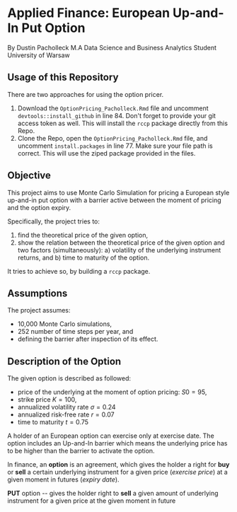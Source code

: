 # Applied Finance: European Up-and-In Put Option
By Dustin Pacholleck 
M.A Data Science and Business Analytics Student
University of Warsaw

## Usage of this Repository

There are two approaches for using the option pricer. 

1. Download the `OptionPricing_Pacholleck.Rmd` file and uncomment `devtools::install_github` in line 84. Don't forget to provide your git access token as well. This will install the `rccp` package directly from this Repo.
2. Clone the Repo, open the `OptionPricing_Pacholleck.Rmd` file, and uncomment `install.packages` in line 77. Make sure your file path is correct. This will use the ziped package provided in the files. 

## Objective

This project aims to use Monte Carlo Simulation for pricing a European style up-and-in put option with a barrier active between the moment of pricing and the option expiry.

Specifically, the project tries to:

1. find the theoretical price of the given option,
2. show the relation between the theoretical price of the given option and two factors (simultaneously):
    a) volatility of the underlying instrument returns, and
    b) time to maturity of the option.

It tries to achieve so, by building a `rccp` package. 

## Assumptions

The project assumes: 

* 10,000 Monte Carlo simulations,
* 252 number of time steps per year, and
* defining the barrier after inspection of its effect.


## Description of the Option

The given option is described as followed: 

* price of the underlying at the moment of option pricing: $S0 = 95$,
* strike price $K = 100$,
* annualized volatility rate $\sigma = 0.24$ 
* annualized risk-free rate $r = 0.07$
* time to maturity $t = 0.75$
  
A holder of an European option can exercise only at exercise date. The option includes an Up-and-In barrier which means the underlying price has to be higher than the barrier to activate the option.

In finance, an **option** is an agreement, which gives the holder a right for **buy** or **sell** a certain underlying instrument for a given price (*exercise price*) at a given moment in futures (*expiry date*).

**PUT** option -- gives the holder right to **sell** a given amount of underlying instrument for a given price at the given moment in future
 
